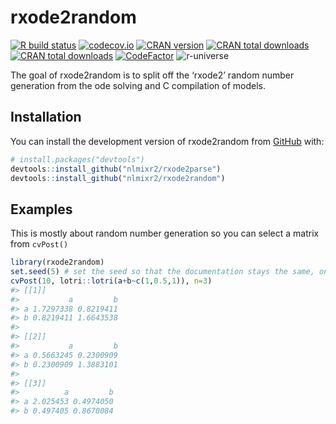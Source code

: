 
<!-- README.md is generated from README.Rmd. Please edit that file -->

# rxode2random

<!-- badges: start -->

[![R build
status](https://github.com/nlmixr2/rxode2random/workflows/R-CMD-check/badge.svg)](https://github.com/nlmixr2/rxode2random/actions)
[![codecov.io](https://codecov.io/github/nlmixr2/rxode2random/coverage.svg)](https://codecov.io/github/nlmixr2/rxode2random)
[![CRAN
version](http://www.r-pkg.org/badges/version/rxode2random)](https://cran.r-project.org/package=rxode2random)
[![CRAN total
downloads](https://cranlogs.r-pkg.org/badges/grand-total/rxode2random)](https://cran.r-project.org/package=rxode2random)
[![CRAN total
downloads](https://cranlogs.r-pkg.org/badges/rxode2random)](https://cran.r-project.org/package=rxode2random)
[![CodeFactor](https://www.codefactor.io/repository/github/nlmixr2/rxode2random/badge)](https://www.codefactor.io/repository/github/nlmixr2/rxode2random)
![r-universe](https://nlmixr2.r-universe.dev/badges/rxode2random)
<!-- badges: end -->

The goal of rxode2random is to split off the ‘rxode2’ random number
generation from the ode solving and C compilation of models.

## Installation

You can install the development version of rxode2random from
[GitHub](https://github.com/) with:

``` r
# install.packages("devtools")
devtools::install_github("nlmixr2/rxode2parse")
devtools::install_github("nlmixr2/rxode2random")
```

## Examples

This is mostly about random number generation so you can select a matrix
from `cvPost()`

``` r
library(rxode2random)
set.seed(5) # set the seed so that the documentation stays the same, only
cvPost(10, lotri::lotri(a+b~c(1,0.5,1)), n=3)
#> [[1]]
#>           a         b
#> a 1.7297338 0.8219411
#> b 0.8219411 1.6643538
#> 
#> [[2]]
#>           a         b
#> a 0.5663245 0.2300909
#> b 0.2300909 1.3883101
#> 
#> [[3]]
#>          a         b
#> a 2.025453 0.4974050
#> b 0.497405 0.8670084
```
